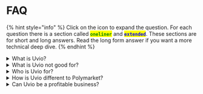 # FAQ

{% hint style="info" %}
Click on the icon to expand the question. For each question there is a section called <mark style="color:green;">**`oneliner`**</mark> and <mark style="color:blue;">**`extended`**</mark>. These sections are for short and long answers. Read the long form answer if you want a more technical deep dive.
{% endhint %}

<details>

<summary>What is Uvio?</summary>

<mark style="color:green;">**`oneliner`**</mark>

Uvio is a social network for permissionless prediction markets.

<mark style="color:blue;">**`extended`**</mark>

The term "uvio" is a short version of ultra-violet. The colour purple is Uvio's brand origin, because when you mix red and blue together, then you get the colour purple. In US politics you have a two party system. The democrats are blue and the republicans are red. And somewhere in between those lines we ought to find the truth. Somewhere in between red and blue there is purple.

On the surface, Uvio is structured like any other social media platform. Users can post content and follow content from other users. The difference on Uvio is that when users post what we call [Claims](faq/claims.md), then they stake their [Reputation](faq/reputation.md) with those claims. Eventually the community resolves claims by staking reputation in agreement or disagreement with those claims, based on the outcomes in the real world. Once claims have been resolved, the staked reputation is transferred from those who were wrong to those who were right. For understanding better how Uvio determines who is right or wrong, please read [How to resolve a Claim](faq/claims.md#how-to-resolve-a-claim).

</details>

<details>

<summary>What is Uvio not good for?</summary>

<mark style="color:green;">**`oneliner`**</mark>

Uvio is not good for posting typical social media content.

<mark style="color:blue;">**`extended`**</mark>

Users are not meant to share content that they merely like themselves on Uvio. That includes all content that is not explicitly representing truth statements like for instance photos of your most recent vacation, pictures of funny animals, videos of your favourite podcast, shower thoughts you need the world to know or music from the latest rap album etc.

</details>

<details>

<summary>Who is Uvio for?</summary>

<mark style="color:green;">**`oneliner`**</mark>

Uvio is for people who want to understand how right or wrong they are over time.

<mark style="color:blue;">**`extended`**</mark>

Uvio is designed to be an accountability platform. Accountability is critical for society to come to a common understanding so that we can all move forward together. Uvio can be used to create track records for yourself and for others. Therefore two main use cases other than gambling are most relevant for us.&#x20;

1. Anyone who wants to keep track of how right or wrong **they themselves** are over time can use Uvio to gauge **their own** reputation within a certain field of expertise.
2. Anyone who wants to keep track of how right or wrong **external actors** are over time can use Uvio to gauge the reputation of **other people** within a certain field of expertise.

The following is an incomplete list of personas that might want to use Uvio for their own reputation, or for the reputation of others.

* **Economists** may use Uvio to make predictions about the **economy**.
* **Founders** may use Uvio to make predictions about their **startups or industry**.
* **Investors** may use Uvio to make predictions about their **portfolio companie**s.
* **Journalists** may use Uvio to make public statements about their **investigative stories**.
* **Researchers** may use Uvio to make public statements about their **research projects**.
* **Traders** may use Uvio to make predictions about their **trades and markets**.
* **Writers** may use Uvio to make predictions about their **favourite topics**.

</details>

<details>

<summary>How is Uvio different to Polymarket?</summary>

<mark style="color:green;">**`oneliner`**</mark>

Where Polymarket is about asking questions, Uvio is about making statements.

<mark style="color:blue;">**`extended`**</mark>

Polymarket is designed to ask questions, which tend to have complex sets of possible answers attached to them. Those complex sets of questions imply complex matrices of odds upon which bets can be placed. All of that complexity may be defined as feature on Polymarket.&#x20;

In reality any amount of complexity in asking questions inevitably increases the potential for various forms of MEV. Because of this increased MEV surface area we can point to examples of misunderstandings, mistakes, contention, politics, conflict and centralization when attempting to resolve prediction markets on Polymarket.

Uvio is designed to make truth statements, which are independently verifiable upon expiry. The result of a truth statement is either true or false. Carefully designing truth statements makes it easy to agree or disagree with, given a certain point of view. And most importantly, Uvio is designed to dispute or nullify any truth statement that cannot be answered with either yes or no eventually. Those kinds of mechanisms set Uvio apart in a way where the reputation gained on the Uvio platform can actually be trusted to a great extend.

The creation of prediction markets is decentralized on Uvio, where it is centralized on Polymarket. On Uvio, the users decide which claims to propose, because they are automatically staking their own reputation with the prediction markets they themselves create. And if they are not creating them carefully, their reputation may be taxed for violating the rules of the game.

</details>

<details>

<summary>Can Uvio be a profitable business?</summary>

<mark style="color:green;">**`oneliner`**</mark>

Yes, because Uvio is designed as a Pay to Play system.

<mark style="color:blue;">**`extended`**</mark>

Uvio defines a simple action space. This action space is so generic that Uvio's platform usage may scale by orders of magnitude. For instance, users may be asked to pay a fee in order to dispute or nullify any given claim. A challenge fee like that may even be useful to deter malicious actors from creating many ill-intended claims, whose sole purpose would otherwise be to extract their own form of MEV.

</details>
